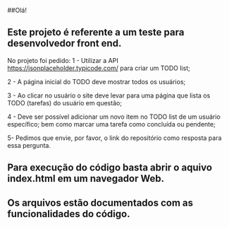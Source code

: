 ##Olá!
## Este projeto é referente a um teste para desenvolvedor front end.
No projeto foi pedido:
1 - Utilizar a API https://jsonplaceholder.typicode.com/ para criar um TODO list;

2 - A página inicial do TODO deve mostrar todos os usuários;

3 - Ao clicar no usuário o site deve levar para uma página que lista os TODO (tarefas) do usuário em questão;

4 - Deve ser possível adicionar um novo item no TODO list de um usuário específico; bem como marcar uma tarefa como concluída ou pendente;

5- Pedimos que envie, por favor, o link do repositório como resposta para essa pergunta.

## Para execução do código basta abrir o aquivo index.html em um navegador Web.
## Os arquivos estão documentados com as funcionalidades do código.
